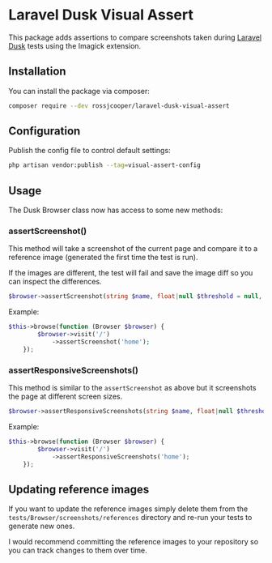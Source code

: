 # Laravel Dusk Visual Assert

This package adds assertions to compare screenshots taken during [Laravel Dusk](https://laravel.com/docs/10.x/dusk#taking-a-screenshot) tests using the Imagick extension.

## Installation

You can install the package via composer:

```bash
composer require --dev rossjcooper/laravel-dusk-visual-assert
```

## Configuration

Publish the config file to control default settings:

```bash
php artisan vendor:publish --tag=visual-assert-config
```


## Usage

The Dusk Browser class now has access to some new methods:

### assertScreenshot()

This method will take a screenshot of the current page and compare it to a reference image (generated the first time the test is run). 

If the images are different, the test will fail and save the image diff so you can inspect the differences.

```php
$browser->assertScreenshot(string $name, float|null $threshold = null, int|null $metric = null)
```

Example: 

```php
$this->browse(function (Browser $browser) {
        $browser->visit('/')
            ->assertScreenshot('home');
    });
```

### assertResponsiveScreenshots()

This method is similar to the `assertScreenshot` as above but it screenshots the page at different screen sizes.

```php
$browser->assertResponsiveScreenshots(string $name, float|null $threshold = null, int|null $metric = null)
```

Example:

```php
$this->browse(function (Browser $browser) {
        $browser->visit('/')
            ->assertResponsiveScreenshots('home');
    });
```

## Updating reference images

If you want to update the reference images simply delete them from the `tests/Browser/screenshots/references` directory and re-run your tests to generate new ones.

I would recommend committing the reference images to your repository so you can track changes to them over time.